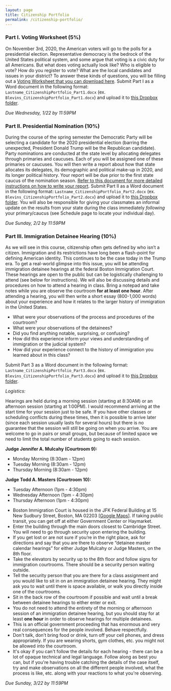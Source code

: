 ```yaml
---
layout: page
title: Citizenship Portfolio
permalink: /citizenship-portfolio/
---
```


### Part I. Voting Worksheet (5%)

On November 3rd, 2020, the American voters will go to the polls for a presidential election. Representative democracy is the bedrock of the United States political system, and some argue that voting is a civic duty for all Americans. But what does voting actually look like? Who is eligible to vote? How do you register to vote? What are the local candidates and issues in your district? To answer these kinds of questions, you will be filling out a [Voting Worksheet that you can download here]({{site.baseurl}}/downloads/CitizenshipPortfolio_Part1.docx). Submit Part I as a Word document in the following format: `Lastname_CitizenshipPortfolio_Part1.docx` (ex. `Blevins_CitizenshipPortfolio_Part1.docx`) and upload it to [this Dropbox folder](https://www.dropbox.com/request/mjQk0WmUw6gFmSOX49HZ).

*Due Wednesday, 1/22 by 11:59PM* 

### Part II. Presidential Nomination (10%)

During the course of the spring semester the Democratic Party will be selecting a candidate for the 2020 presidential election (barring the unexpected, President Donald Trump will be the Republican candidate). Party nominations are conducted at the state level by allocating delegates through primaries and caucuses. Each of you will be assigned one of these primaries or caucuses. You will then write a report about how that state allocates its delegates, its demographic and political make-up in 2020, and its longer political history. Your report will be due prior to the first state caucus of the nomination season. [Refer to this document for more detailed instructions on how to write your report]({{site.baseurl}}/downloads/CitizenshipPortfolio_Part2.docx). Submit Part II as a Word document in the following format: `Lastname_CitizenshipPortfolio_Part2.docx` (ex. `Blevins_CitizenshipPortfolio_Part2.docx`) and upload it to [this Dropbox folder](https://www.dropbox.com/request/1hjPyh14XU5tS36M28TX). You will also be responsible for giving your classmates an informal update on the results from your state during the class immediately *following* your primary/caucus (see Schedule page to locate your individual day).

*Due Sunday, 2/2 by 11:59PM*

### Part III. Immigration Detainee Hearing (10%)

As we will see in this course, citizenship often gets defined by who isn’t a citizen. Immigration and its restrictions have long been a flash-point for defining American identity. This continues to be the case today in the Trump era. To get a real-world glimpse into this issue, you will be attending immigration detainee hearings at the federal Boston Immigration Court. These hearings are open to the public but can be logistically challenging to attend (see below for instructions). We will also be discussing details and procedures on how to attend a hearing in class. Bring a notepad and take notes while you are observe the courtroom **for at least one hour**. After attending a hearing, you will then write a short essay (800-1,000 words) about your experience and how it relates to the larger history of immigration in the United States.

- What were your observations of the process and procedures of the courtroom?
- What were your observations of the detainees?
- Did you find anything notable, surprising, or confusing?
- How did this experience inform your views and understanding of immigration or the judicial system?
- How did your experience connect to the history of immigration you learned about in this class?

Submit Part 3 as a Word document in the following format: `Lastname_CitizenshipPortfolio_Part3.docx` (ex. `Blevins_CitizenshipPortfolio_Part3.docx`) and upload it to [this Dropbox folder](https://www.dropbox.com/request/Sx3RnK1q78IkLRhWT5jz).

*Logistics:*

Hearings are held during a morning session (starting at 8:30AM) or an afternoon session (starting at 1:00PM). I would recommend arriving at the start time for your session just to be safe. If you have other classes or scheduling conflicts during these times, then it is possible to arrive later (since each session usually lasts for several hours) but there is no guarantee that the session will still be going on when you arrive. You are welcome to go in pairs or small groups, but because of limited space we need to limit the total number of students going to each session.

**Judge Jennifer A. Mulcahy (Courtroom 9):**

* Monday Morning (8:30am - 12pm)
* Tuesday Morning (8:30am - 12pm)
* Thursday Morning (8:30am - 12pm)

**Judge Todd A. Masters (Courtroom 10):**

* Tuesday Afternoon (1pm - 4:30pm)
* Wednesday Afternoon (1pm - 4:30pm)
* Thursday Afternoon (1pm - 4:30pm)

- Boston Immigration Court is housed in the JFK Federal Building at 15 New Sudbury Street,
Boston, MA 02203 [[Google Maps](https://goo.gl/maps/wP9VTPEUPJN2)]. If taking public transit, you can get off at either Government Center or Haymarket.
- Enter the building through the main doors closest to Cambridge Street. You will need to go through security upon entering the building. 
- If you get lost or are not sure if you’re in the right place, ask for directions and say that you are there to observe “detainee master calendar hearings” for either Judge Mulcahy or Judge Masters, on the 8th floor.
- Take the elevators by security up to the 8th floor and follow signs for immigration courtrooms. There should be a security person waiting outside.
- Tell the security person that you are there for a class assignment and you would like to sit in on an immigration detainee hearing. They might ask you to wait until there is space available, or walk you directly inside one of the courtrooms. 
- Sit in the back row of the courtroom if possible and wait until a break between detainee hearings to either enter or exit. 
- You do not need to attend the entirety of the morning or afternoon session of an immigration detainee hearing, but you should stay for at least **one hour** in order to observe hearings for multiple detainees. 
- This is an official government proceeding that has enormous and very real consequences for the people involved. Behave respectfully.  
- Don't talk, don’t bring food or drink, turn off your cell phones, and dress appropriately. If you are wearing shorts, gym clothes, etc. you might not be allowed into the courtroom. 
- It's okay if you can't follow the details for each hearing - there can be a lot of opaque technical and legal language. Follow along as best you can, but if you're having trouble catching the details of the case itself, try and make observations on all the different people involved, what the process is like, etc. along with your reactions to what you're observing. 

*Due Sunday, 3/22 by 11:59PM*